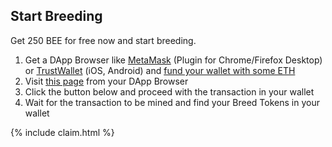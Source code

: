 ## Start Breeding
Get 250 BEE for free now and start breeding.

1. Get a DApp Browser like [MetaMask](https://www.metamask.io) (Plugin for Chrome/Firefox Desktop) or [TrustWallet](https://trustwallet.com) (iOS, Android) and [fund your wallet with some ETH](https://www.coinbase.com/join/5a4fe76e49d3f302a1111321)
1. Visit [this page](https://breed.chaincraft.cc#start-breeding) from your DApp Browser
1. Click the button below and proceed with the transaction in your wallet
1. Wait for the transaction to be mined and find your Breed Tokens in your wallet

{% include claim.html %}
